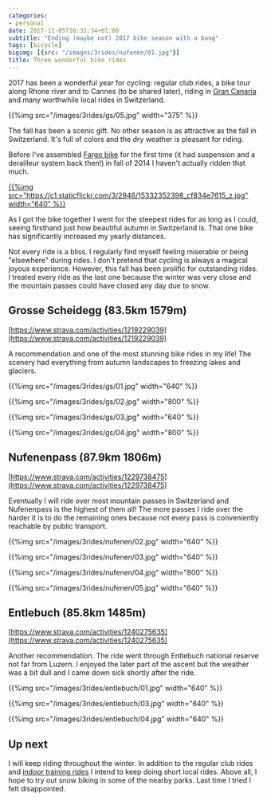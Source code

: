 ```yaml
---
categories:
- personal
date: 2017-11-05T16:31:34+01:00
subtitle: "Ending (maybe not) 2017 bike season with a bang"
tags: [bicycle]
bigimg: [{src: "/images/3rides/nufenen/01.jpg"}]
title: Three wonderful bike rides
---
```


2017 has been a wonderful year for cycling: regular club rides, a bike tour along Rhone river and to Cannes (to be shared later), riding in [Gran Canaria](/blog/2017/07/02/cycling-in-gran-canaria/) and many worthwhile local rides in Switzerland.

{{%img src="/images/3rides/gs/05.jpg" width="375" %}}

The fall has been a scenic gift. No other season is as attractive as the fall in Switzerland. It's full of colors and the dry weather is pleasant for riding.<!--more-->

Before I've assembled [Fargo bike](/blog/2015/09/03/salsa-fargo-rohloff/) for the first time (it had suspension and a derailleur system back then!) in fall of 2014 I haven't actually ridden that much.

[{{%img src="https://c1.staticflickr.com/3/2946/15332352398_cf834e7615_z.jpg" width="640" %}}](https://www.flickr.com/photos/tentaclephotos/15332352398)

As I got the bike together I went for the steepest rides for as long as I could, seeing firsthand just how beautiful autumn in Switzerland is. That one bike has significantly increased my yearly distances.

Not every ride is a bliss. I regularly find myself feeling miserable or being "elsewhere" during rides. I don't pretend that cycling is always a magical joyous experience. However, this fall has been prolific for outstanding rides. I treated every ride as the last one because the winter was very close and the mountain passes could have closed any day due to snow.

## Grosse Scheidegg (83.5km 1579m)
[https://www.strava.com/activities/1219229039](https://www.strava.com/activities/1219229039)

A recommendation and one of the most stunning bike rides in my life! The scenery had everything from autumn landscapes to freezing lakes and glaciers.

{{%img src="/images/3rides/gs/01.jpg" width="640" %}}

{{%img src="/images/3rides/gs/02.jpg" width="800" %}}

{{%img src="/images/3rides/gs/03.jpg" width="640" %}}

{{%img src="/images/3rides/gs/04.jpg" width="800" %}}

## Nufenenpass (87.9km 1806m)
[https://www.strava.com/activities/1229738475](https://www.strava.com/activities/1229738475)

Eventually I will ride over most mountain passes in Switzerland and Nufenenpass is the highest of them all! The more passes I ride over the harder it is to do the remaining ones because not every pass is conveniently reachable by public transport.

{{%img src="/images/3rides/nufenen/02.jpg" width="640" %}}

{{%img src="/images/3rides/nufenen/03.jpg" width="640" %}}

{{%img src="/images/3rides/nufenen/04.jpg" width="800" %}}

{{%img src="/images/3rides/nufenen/05.jpg" width="640" %}}

## Entlebuch (85.8km 1485m)
[https://www.strava.com/activities/1240275635](https://www.strava.com/activities/1240275635)

Another recommendation. The ride went through Entlebuch national reserve not far from Luzern. I enjoyed the later part of the ascent but the weather was a bit dull and I came down sick shortly after the ride.

{{%img src="/images/3rides/entlebuch/01.jpg" width="640" %}}

{{%img src="/images/3rides/entlebuch/03.jpg" width="640" %}}

{{%img src="/images/3rides/entlebuch/04.jpg" width="640" %}}

## Up next

I will keep riding throughout the winter. In addition to the regular club rides and [indoor training rides](/blog/2016/05/28/indoor-cycling-lab/) I intend to keep doing short local rides. Above all, I hope to try out snow biking in some of the nearby parks. Last time I tried I felt disappointed.